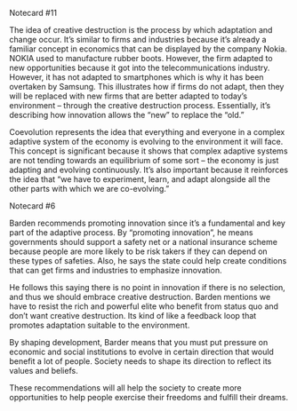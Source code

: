 Notecard #11

The idea of creative destruction is the process by which adaptation and change occur. It’s similar to firms and industries because it’s already a familiar concept in economics that can be displayed by the company Nokia. NOKIA used to manufacture rubber boots. However, the firm adapted to new opportunities because it got into the telecommunications industry. However, it has not adapted to smartphones which is why it has been overtaken by Samsung. This illustrates how if firms do not adapt, then they will be replaced with new firms that are better adapted to today’s environment – through the creative destruction process. Essentially, it’s describing how innovation allows the “new” to replace the “old.”

Coevolution represents the idea that everything and everyone in a complex adaptive system of the economy is evolving to the environment it will face. This concept is significant because it shows that complex adaptive systems are not tending towards an equilibrium of some sort – the economy is just adapting and evolving continuously. It’s also important because it reinforces the idea that “we have to experiment, learn, and adapt alongside all the other parts with which we are co-evolving.”


Notecard #6


Barden recommends promoting innovation since it’s a fundamental and key part of the adaptive process. By “promoting innovation”, he means governments should support a safety net or a national insurance scheme because people are more likely to be risk takers if they can depend on these types of safeties. Also, he says the state could help create conditions that can get firms and industries to emphasize innovation. 

He follows this saying there is no point in innovation if there is no selection, and thus we should embrace creative destruction. Barden mentions we have to resist the rich and powerful elite who benefit from status quo and don’t want creative destruction. Its kind of like a feedback loop that promotes adaptation suitable to the environment.

By shaping development, Barder means that you must put pressure on economic and social institutions to evolve in certain direction that would benefit a lot of people. Society needs to shape its direction to reflect its values and beliefs. 

These recommendations will all help the society to create more opportunities to help people exercise their freedoms and fulfill their dreams. 
